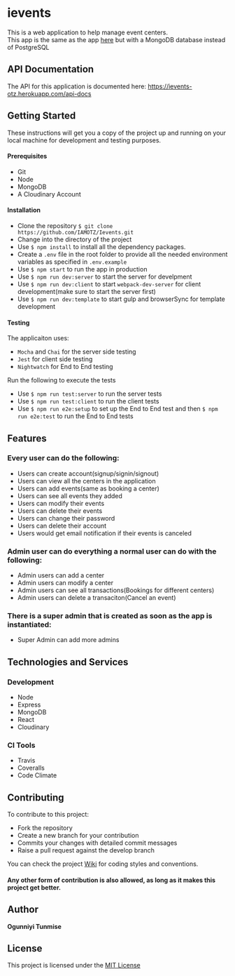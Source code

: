 # ievents 

This is a web application to help manage event centers.   
This app is the same as the app [here](https://github.com/IAMOTZ/ievents) but with a MongoDB database instead of PostgreSQL 


## API Documentation
The API for this application is documented here: https://ievents-otz.herokuapp.com/api-docs

## Getting Started

These instructions will get you a copy of the project up and running on your local machine for development and testing purposes.

#### Prerequisites
- Git
- Node
- MongoDB
- A Cloudinary Account

#### Installation
- Clone the repository `$ git clone https://github.com/IAMOTZ/Ievents.git`
- Change into the directory of the project
- Use `$ npm install` to install all the dependency packages.
- Create a `.env` file in the root folder to provide all the needed environment variables as specified in `.env.example`
- Use `$ npm start` to run the app in production
- Use `$ npm run dev:server` to start the server for develpment
- Use `$ npm run dev:client` to start `webpack-dev-server` for client development(make sure to start the server first)
- Use `$ npm run dev:template` to start gulp and browserSync for template development

#### Testing
The applicaiton uses:
- `Mocha` and `Chai` for the server side testing
- `Jest` for client side testing
- `Nightwatch` for End to End testing  

Run the following to execute the tests
- Use `$ npm run test:server` to run the server tests
- Use `$ npm run test:client` to run the client tests
- Use `$ npm run e2e:setup` to set up the End to End test and then `$ npm run e2e:test` to run the End to End tests


## Features

### Every user can do the following:
- Users can create account(signup/signin/signout)
- Users can view all the centers in the application 
- Users can add events(same as booking a center)
- Users can see all events they added
- Users can modify their events
- Users can delete their events
- Users can change their password
- Users can delete their account 
- Users would get email notification if their events is canceled 

### Admin user can do everything a normal user can do with the following:
- Admin users can add a center
- Admin users can modify a center
- Admin users can see all transactions(Bookings for different centers)
- Admin users can delete a transaciton(Cancel an event)

### There is a super admin that is created as soon as the app is instantiated:
- Super Admin can add more admins
## Technologies and Services

### Development
- Node
- Express
- MongoDB
- React
- Cloudinary
### CI Tools
- Travis
- Coveralls
- Code Climate

## Contributing

To contribute to this project:
- Fork the repository
- Create a new branch for your contribution
- Commits your changes with detailed commit messages
- Raise a pull request against the develop branch  

You can check the project [Wiki](https://github.com/IAMOTZ/Ievents/wiki) for coding styles and conventions. 

#### Any other form of contribution is also allowed, as long as it makes this project get better.

## Author

**Ogunniyi Tunmise** 

## License 
This project is licensed under the [MIT License](https://opensource.org/licenses/MIT)
